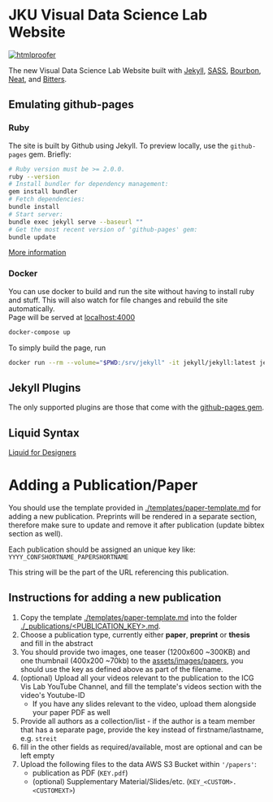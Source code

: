 # JKU Visual Data Science Lab Website
[![htmlproofer](https://github.com/jku-vds-lab/jku-vds-lab.github.io/actions/workflows/htmlproofer.yml/badge.svg?branch=htmlproofer&event=push)](https://github.com/jku-vds-lab/jku-vds-lab.github.io/actions/workflows/htmlproofer.yml)

The new Visual Data Science Lab Website built with [Jekyll](https://jekyllrb.com),
[SASS](https://www.sass-lang.com),
[Bourbon](https://bourbon.io),
[Neat](https://neat.bourbon.io),
and [Bitters](https://bitters.bourbon.io).

## Emulating github-pages

### Ruby

The site is built by Github using Jekyll.
To preview locally, use the `github-pages` gem. Briefly:

```sh
# Ruby version must be >= 2.0.0.
ruby --version
# Install bundler for dependency management:
gem install bundler
# Fetch dependencies:
bundle install
# Start server:
bundle exec jekyll serve --baseurl ""
# Get the most recent version of 'github-pages' gem:
bundle update
```

[More information](https://help.github.com/articles/setting-up-your-github-pages-site-locally-with-jekyll/#step-2-install-jekyll-using-bundler)

### Docker

You can use docker to build and run the site without having to install ruby and stuff. This will also watch for file changes and rebuild the site automatically.  
Page will be served at [localhost:4000](localhost:4000)

```sh
docker-compose up
```

To simply build the page, run

```sh
docker run --rm --volume="$PWD:/srv/jekyll" -it jekyll/jekyll:latest jekyll build
```

## Jekyll Plugins

The only supported plugins are those that come with the [github-pages gem](https://help.github.com/articles/adding-jekyll-plugins-to-a-github-pages-site/).

## Liquid Syntax

[Liquid for Designers](https://github.com/Shopify/liquid/wiki/Liquid-for-Designers)

# Adding a Publication/Paper

You should use the template provided in [./templates/paper-template.md](./templates/paper-template.md)
for adding a new publication. Preprints will be rendered in a separate section, therefore make sure to 
update and remove it after publication (update bibtex section as well).

Each publication should be assigned an unique key like:
`YYYY_CONFSHORTNAME_PAPERSHORTNAME`

This string will be the part of the URL referencing this publication.

## Instructions for adding a new publication

1. Copy the template [./templates/paper-template.md](./templates/paper-template.md) into the folder [./_publications/<PUBLICATION_KEY>.md](./_publications/).
2. Choose a publication type, currently either **paper**, **preprint** or **thesis** and fill in the abstract
3. You should provide two images, one teaser (1200x600 ~300KB) and one thumbnail (400x200 ~70kb) to the [assets/images/papers](./assets/images/papers), you should use the key as defined above as part of the filename.
4. (optional) Upload all your videos relevant to the publication to the ICG Vis Lab YouTube Channel, and fill the template's videos section with the video's Youtube-ID
	- If you have any slides relevant to the video, upload them alongside your paper PDF as well
5. Provide all authors as a collection/list - if the author is a team member that has a separate page, provide the key instead of firstname/lastname, e.g. `streit`
6. fill in the other fields as required/available, most are optional and can be left empty
7. Upload the following files to the data AWS S3 Bucket within `'/papers'`:
    - publication as PDF (`KEY.pdf`)
    - (optional) Supplementary Material/Slides/etc. (`KEY_<CUSTOM>.<CUSTOMEXT>`)
